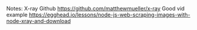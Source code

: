 Notes:
    X-ray Github
    https://github.com/matthewmueller/x-ray
    Good vid example
    https://egghead.io/lessons/node-js-web-scraping-images-with-node-xray-and-download




